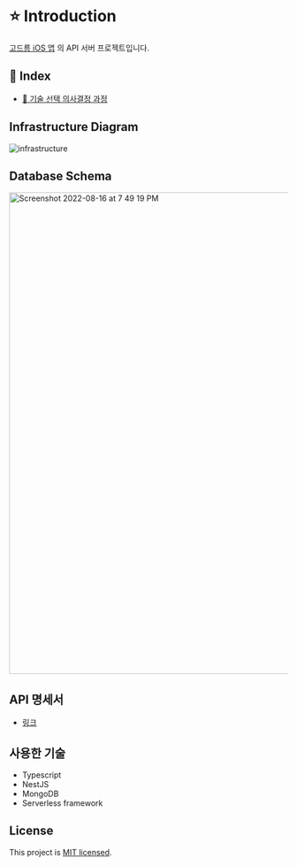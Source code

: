 # ⭐️ Introduction
[고드름 iOS 앱](https://github.com/SongTaehwan/godrm) 의 API 서버 프로젝트입니다.

## 🔖 Index
- [🧐 기술 선택 의사결정 과정](https://github.com/SongTaehwan/godrm-server/wiki/%F0%9F%A7%90-%EA%B8%B0%EC%88%A0-%EC%84%A0%ED%83%9D-%EC%9D%98%EC%82%AC%EA%B2%B0%EC%A0%95-%EA%B3%BC%EC%A0%95)

## Infrastructure Diagram
![infrastructure](https://user-images.githubusercontent.com/42037023/182078662-68eae4e4-029a-43d8-b2ba-c9a662d15e63.png)

## Database Schema
<img width="871" alt="Screenshot 2022-08-16 at 7 49 19 PM" src="https://user-images.githubusercontent.com/42037023/184862033-36dfb7bf-e074-4dbd-ae9c-75738222c851.png">

## API 명세서
- [링크]()

## 사용한 기술

- Typescript
- NestJS
- MongoDB
- Serverless framework



## License

This project is [MIT licensed](LICENSE).
